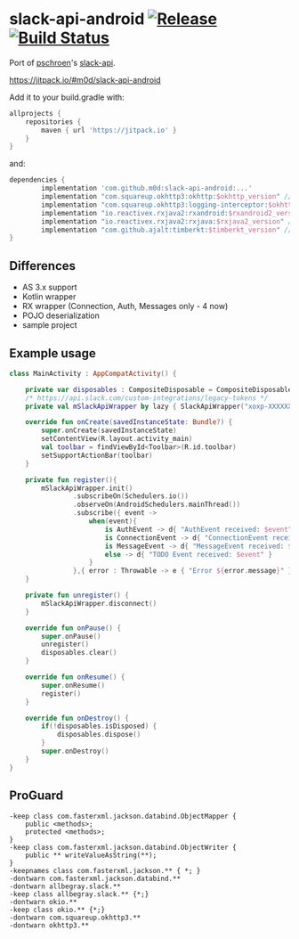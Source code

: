 # slack-api-android [![Release](https://jitpack.io/v/pschroen/slack-api-android.svg)](https://jitpack.io/#pschroen/slack-api-android) [![Build Status](https://travis-ci.org/pschroen/slack-api-android.svg)](https://travis-ci.org/pschroen/slack-api-android)

Port of [pschroen](https://github.com/pschroen)'s [slack-api](https://github.com/pschroen/slack-api-android).

https://jitpack.io/#m0d/slack-api-android

Add it to your build.gradle with:

```gradle
allprojects {
    repositories {
        maven { url 'https://jitpack.io' }
    }
}
```

and:

```gradle
dependencies {
        implementation 'com.github.m0d:slack-api-android:...'
        implementation "com.squareup.okhttp3:okhttp:$okhttp_version" // lib compileOnly
        implementation "com.squareup.okhttp3:logging-interceptor:$okhttp_version" // lib compileOnly
        implementation "io.reactivex.rxjava2:rxandroid:$rxandroid2_version" // lib compileOnly
        implementation "io.reactivex.rxjava2:rxjava:$rxjava2_version" // lib compileOnly
        implementation "com.github.ajalt:timberkt:$timberkt_version" // lib compileOnly
}
```

## Differences

- AS 3.x support
- Kotlin wrapper
- RX wrapper (Connection, Auth, Messages only - 4 now)
- POJO deserialization
- sample project

## Example usage

```kotlin
class MainActivity : AppCompatActivity() {

    private var disposables : CompositeDisposable = CompositeDisposable()
    /* https://api.slack.com/custom-integrations/legacy-tokens */
    private val mSlackApiWrapper by lazy { SlackApiWrapper("xoxp-XXXXXXXX") }

    override fun onCreate(savedInstanceState: Bundle?) {
        super.onCreate(savedInstanceState)
        setContentView(R.layout.activity_main)
        val toolbar = findViewById<Toolbar>(R.id.toolbar)
        setSupportActionBar(toolbar)
    }

    private fun register(){
        mSlackApiWrapper.init()
                .subscribeOn(Schedulers.io())
                .observeOn(AndroidSchedulers.mainThread())
                .subscribe({ event ->
                    when(event){
                        is AuthEvent -> d{ "AuthEvent received: $event" }
                        is ConnectionEvent -> d{ "ConnectionEvent received: $event" }
                        is MessageEvent -> d{ "MessageEvent received: $event" }
                        else -> d{ "TODO Event received: $event" }
                    }
                },{ error : Throwable -> e { "Error ${error.message}" }})
    }

    private fun unregister() {
        mSlackApiWrapper.disconnect()
    }

    override fun onPause() {
        super.onPause()
        unregister()
        disposables.clear()
    }

    override fun onResume() {
        super.onResume()
        register()
    }

    override fun onDestroy() {
        if(!disposables.isDisposed) {
            disposables.dispose()
        }
        super.onDestroy()
    }
}

```


## ProGuard

```
-keep class com.fasterxml.jackson.databind.ObjectMapper {
    public <methods>;
    protected <methods>;
}
-keep class com.fasterxml.jackson.databind.ObjectWriter {
    public ** writeValueAsString(**);
}
-keepnames class com.fasterxml.jackson.** { *; }
-dontwarn com.fasterxml.jackson.databind.**
-dontwarn allbegray.slack.**
-keep class allbegray.slack.** {*;}
-dontwarn okio.**
-keep class okio.** {*;}
-dontwarn com.squareup.okhttp3.**
-dontwarn okhttp3.**

```

